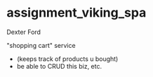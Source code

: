 # assignment_viking_spa

Dexter Ford

"shopping cart" service
- (keeps track of products u bought)
- be able to CRUD this biz, etc.
